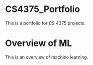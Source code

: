 # CS4375_Portfolio
This is a portfolio for CS 4375 projects.

# Overview of ML
This is an overview of machine learning.
